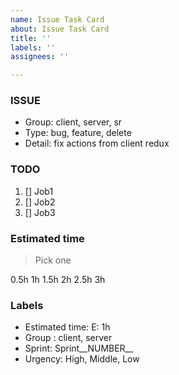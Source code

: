 ```yaml
---
name: Issue Task Card
about: Issue Task Card
title: ''
labels: ''
assignees: ''

---
```


### ISSUE
- Group: client, server, sr
- Type: bug, feature, delete
- Detail: fix actions from client redux

### TODO
1. [] Job1
2. [] Job2
3. [] Job3

### Estimated time
> Pick one

0.5h
1h
1.5h
2h
2.5h
3h

### Labels
- Estimated time: E: 1h
- Group : client, server
- Sprint: Sprint__NUMBER__
- Urgency: High, Middle, Low
